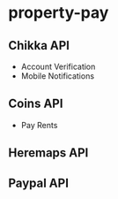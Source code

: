 # property-pay

## Chikka API
 - Account Verification
 - Mobile Notifications

## Coins API
 - Pay Rents

## Heremaps API

## Paypal API
